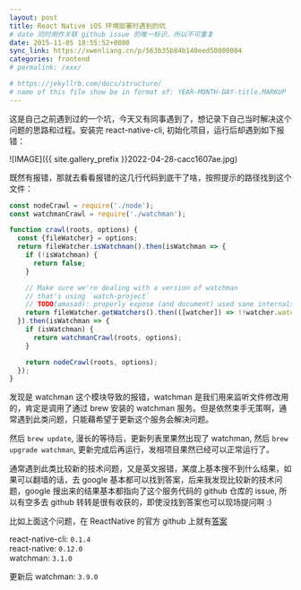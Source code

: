 ```yaml
---
layout: post
title: React Native iOS 环境部署时遇到的坑
# date 同时用作关联 github issue 的唯一标识，所以不可重复
date: 2015-11-05 18:55:52+0800
sync_link: https://xwenliang.cn/p/563b35b84b140eed50000004
categories: frontend
# permalink: /xxx/

# https://jekyllrb.com/docs/structure/
# name of this file show be in format of: YEAR-MONTH-DAY-title.MARKUP
---
```



这是自己之前遇到过的一个坑，今天又有同事遇到了，想记录下自己当时解决这个问题的思路和过程。安装完 react-native-cli, 初始化项目，运行后却遇到如下报错：  

![IMAGE]({{ site.gallery_prefix }}2022-04-28-cacc1607ae.jpg)  

既然有报错，那就去看看报错的这几行代码到底干了啥，按照提示的路径找到这个文件：  

```javascript
const nodeCrawl = require('./node');
const watchmanCrawl = require('./watchman');

function crawl(roots, options) {
  const {fileWatcher} = options;
  return fileWatcher.isWatchman().then(isWatchman => {
    if (!isWatchman) {
      return false;
    }

    // Make sure we're dealing with a version of watchman
    // that's using `watch-project`
    // TODO(amasad): properly expose (and document) used sane internals.
    return fileWatcher.getWatchers().then(([watcher]) => !!watcher.watchProjectInfo.root);
  }).then(isWatchman => {
    if (isWatchman) {
      return watchmanCrawl(roots, options);
    }

    return nodeCrawl(roots, options);
  });
}
```

发现是 watchman 这个模块导致的报错，watchman 是我们用来监听文件修改用的，肯定是调用了通过 brew 安装的 watchman 服务。但是依然束手无策啊，通常遇到此类问题，只能藉希望于更新这个服务会解决问题。  

然后 `brew update`, 漫长的等待后，更新列表里果然出现了 watchman, 然后 `brew upgrade watchman`, 更新完成后再运行，发相项目果然已经可以正常运行了。  

通常遇到此类比较新的技术问题，又是英文报错，某度上基本搜不到什么结果，如果可以翻墙的话，去 google 基本都可以找到答案，后来我发现比较新的技术问题，google 搜出来的结果基本都指向了这个服务代码的 github 仓库的 issue, 所以有空多去 github 转转是很有收获的，即使没找到答案也可以现场提问啊 :)  

比如上面这个问题，在 ReactNative 的官方 github 上就有[答案](https://github.com/facebook/react-native/issues/3703)  

react-native-cli: `0.1.4`  
react-native: `0.12.0`  
watchman: `3.1.0`  

更新后 watchman: `3.9.0`  

